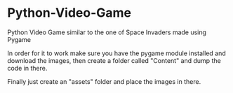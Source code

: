 # Python-Video-Game
Python Video Game similar to the one of Space Invaders made using Pygame

In order for it to work make sure you have the pygame module installed and download the images, then create a folder called "Content" and dump the code in there.

Finally just create an "assets" folder and place the images in there.
